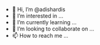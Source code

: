 - 👋 Hi, I’m @adishardis
- 👀 I’m interested in ...
- 🌱 I’m currently learning ...
- 💞️ I’m looking to collaborate on ...
- 📫 How to reach me ...

<!---
adishardis/adishardis is a ✨ special ✨ repository because its `README.md` (this file) appears on your GitHub profile.
You can click the Preview link to take a look at your changes.
--->
